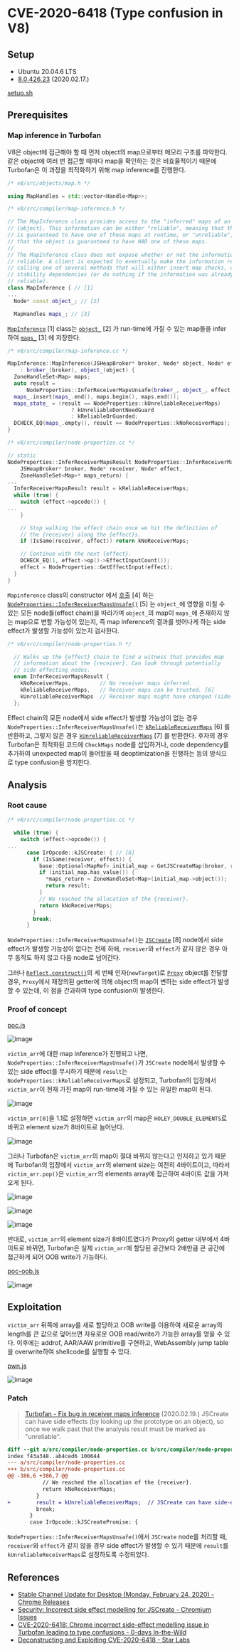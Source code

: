 # CVE-2020-6418 (Type confusion in V8)

## Setup

- Ubuntu 20.04.6 LTS
- [8.0.426.23](https://chromium.googlesource.com/v8/v8.git/+/refs/tags/8.0.426.23) (2020.02.17.)

[setup.sh](./setup.sh)

## Prerequisites

### Map inference in Turbofan

V8은 object에 접근해야 할 때 먼저 object의 map으로부터 메모리 구조를 파악한다. 같은 object에 여러 번 접근할 때마다 map을 확인하는 것은 비효율적이기 때문에 Turbofan은 이 과정을 최적화하기 위해 map inference를 진행한다.

```c++
/* v8/src/objects/map.h */

using MapHandles = std::vector<Handle<Map>>;
```

```c++
/* v8/src/compiler/map-inference.h */

// The MapInference class provides access to the "inferred" maps of an
// {object}. This information can be either "reliable", meaning that the object
// is guaranteed to have one of these maps at runtime, or "unreliable", meaning
// that the object is guaranteed to have HAD one of these maps.
//
// The MapInference class does not expose whether or not the information is
// reliable. A client is expected to eventually make the information reliable by
// calling one of several methods that will either insert map checks, or record
// stability dependencies (or do nothing if the information was already
// reliable).
class MapInference { // [1]
...
  Node* const object_; // [2]

  MapHandles maps_; // [3]
```

[`MapInference`](https://source.chromium.org/chromium/v8/v8/+/refs/tags/8.0.426.23:src/compiler/map-inference.h;l=35) \[1\] class는 [`object_`](https://source.chromium.org/chromium/v8/v8/+/refs/tags/8.0.426.23:src/compiler/map-inference.h;l=83) \[2\] 가 run-time에 가질 수 있는 map들을 infer하여 [`maps_`](https://source.chromium.org/chromium/v8/v8/+/refs/tags/8.0.426.23:src/compiler/map-inference.h;l=85) \[3\] 에 저장한다.

```c++
/* v8/src/compiler/map-inference.cc */

MapInference::MapInference(JSHeapBroker* broker, Node* object, Node* effect)
    : broker_(broker), object_(object) {
  ZoneHandleSet<Map> maps;
  auto result =
      NodeProperties::InferReceiverMapsUnsafe(broker_, object_, effect, &maps); // [4]
  maps_.insert(maps_.end(), maps.begin(), maps.end());
  maps_state_ = (result == NodeProperties::kUnreliableReceiverMaps)
                    ? kUnreliableDontNeedGuard
                    : kReliableOrGuarded;
  DCHECK_EQ(maps_.empty(), result == NodeProperties::kNoReceiverMaps);
}
```

```c++
/* v8/src/compiler/node-properties.cc */

// static
NodeProperties::InferReceiverMapsResult NodeProperties::InferReceiverMapsUnsafe( // [5]
    JSHeapBroker* broker, Node* receiver, Node* effect,
    ZoneHandleSet<Map>* maps_return) {
...
  InferReceiverMapsResult result = kReliableReceiverMaps;
  while (true) {
    switch (effect->opcode()) {
...
    }

    // Stop walking the effect chain once we hit the definition of
    // the {receiver} along the {effect}s.
    if (IsSame(receiver, effect)) return kNoReceiverMaps;

    // Continue with the next {effect}.
    DCHECK_EQ(1, effect->op()->EffectInputCount());
    effect = NodeProperties::GetEffectInput(effect);
  }
}
```

`Mapinference` class의 constructor 에서 [호출](https://source.chromium.org/chromium/v8/v8/+/refs/tags/8.0.426.23:src/compiler/map-inference.cc;l=22) \[4\] 하는 [`NodeProperties::InferReceiverMapsUnsafe()`](https://source.chromium.org/chromium/v8/v8/+/refs/tags/8.0.426.23:src/compiler/node-properties.cc;l=399) \[5\] 는 `object_`에 영향을 미칠 수 있는 모든 node들(effect chain)을 따라가며 `object_`의 map이 `maps_`에 존재하지 않는 map으로 변할 가능성이 있는지, 즉 map inference의 결과를 벗어나게 하는 side effect가 발생할 가능성이 있는지 검사한다.

```c++
/* v8/src/compiler/node-properties.h */

  // Walks up the {effect} chain to find a witness that provides map
  // information about the {receiver}. Can look through potentially
  // side effecting nodes.
  enum InferReceiverMapsResult {
    kNoReceiverMaps,         // No receiver maps inferred.
    kReliableReceiverMaps,   // Receiver maps can be trusted. [6]
    kUnreliableReceiverMaps  // Receiver maps might have changed (side-effect). [7]
  };
```

Effect chain의 모든 node에서 side effect가 발생할 가능성이 없는 경우 `NodeProperties::InferReceiverMapsUnsafe()`는 [`kReliableReceiverMaps`](https://source.chromium.org/chromium/v8/v8/+/refs/tags/8.0.426.23:src/compiler/node-properties.h;l=151) \[6\] 를 반환하고, 그렇지 않은 경우 [`kUnreliableReceiverMaps`](https://source.chromium.org/chromium/v8/v8/+/refs/tags/8.0.426.23:src/compiler/node-properties.h;l=152) \[7\] 를 반환한다. 후자의 경우 Turbofan은 최적화된 코드에 `CheckMaps` node를 삽입하거나, code dependency를 추가하여 unexpected map이 들어왔을 때 deoptimization을 진행하는 등의 방식으로 type confusion을 방지한다.

## Analysis

### Root cause

```c++
/* v8/src/compiler/node-properties.cc */

  while (true) {
    switch (effect->opcode()) {
...
      case IrOpcode::kJSCreate: { // [8]
        if (IsSame(receiver, effect)) {
          base::Optional<MapRef> initial_map = GetJSCreateMap(broker, receiver);
          if (initial_map.has_value()) {
            *maps_return = ZoneHandleSet<Map>(initial_map->object());
            return result;
          }
          // We reached the allocation of the {receiver}.
          return kNoReceiverMaps;
        }
        break;
      }
```

`NodeProperties::InferReceiverMapsUnsafe()`는 [`JSCreate`](https://source.chromium.org/chromium/v8/v8/+/refs/tags/8.0.426.23:src/compiler/node-properties.cc;l=441) \[8\] node에서 side effect가 발생할 가능성이 없다는 전제 하에, `receiver`와 `effect`가 같지 않은 경우 아무 동작도 하지 않고 다음 node로 넘어간다.

그러나 [`Reflect.construct()`](https://developer.mozilla.org/en-US/docs/Web/JavaScript/Reference/Global_Objects/Reflect/construct)의 세 번째 인자(`newTarget`)로 [`Proxy`](https://developer.mozilla.org/en-US/docs/Web/JavaScript/Reference/Global_Objects/Proxy) object를 전달할 경우, `Proxy`에서 재정의된 getter에 의해 object의 map이 변하는 side effect가 발생할 수 있는데, 이 점을 간과하여 type confusion이 발생한다.

### Proof of concept

[poc.js](./poc.js)

![image](https://github.com/user-attachments/assets/3af7210c-3b78-47a4-b170-c27189008e60)

`victim_arr`에 대한 map inference가 진행되고 나면, `NodeProperties::InferReceiverMapsUnsafe()`가 `JSCreate` node에서 발생할 수 있는 side effect를 무시하기 때문에 `result`는 `NodeProperties::kReliableReceiverMaps`로 설정되고, Turbofan의 입장에서 `victim_arr`이 현재 가진 map이 run-time에 가질 수 있는 유일한 map이 된다.

![image](https://github.com/user-attachments/assets/141a70c7-0ccb-4e49-ac9f-3aea10ade284)

`victim_arr[0]`을 1.1로 설정하면 `victim_arr`의 map은 `HOLEY_DOUBLE_ELEMENTS`로 바뀌고 element size가 8바이트로 늘어난다.

![image](https://github.com/user-attachments/assets/7f16c550-2a9e-4784-ba38-a70019d3c660)

그러나 Turbofan은 `victim_arr`의 map이 절대 바뀌지 않는다고 인지하고 있기 때문에 Turbofan의 입장에서 `victim_arr`의 element size는 여전히 4바이트이고, 따라서 `victim_arr.pop()`은 `victim_arr`의 elements array에 접근하여 4바이트 값을 가져오게 된다.

![image](https://github.com/user-attachments/assets/93984744-35a8-40b0-812f-b69ec53cdbc6)

![image](https://github.com/user-attachments/assets/4ec75a38-3646-4cbc-aa7c-cbaf94670739)

![image](https://github.com/user-attachments/assets/3868ce97-f0ed-4104-98ac-6558f5d6f180)

반대로, `victim_arr`의 element size가 8바이트였다가 Proxy의 getter 내부에서 4바이트로 바뀌면, Turbofan은 실제 `victim_arr`에 할당된 공간보다 2배만큼 큰 공간에 접근하게 되어 OOB write가 가능하다.

[poc-oob.js](./poc-oob.js)

![image](https://github.com/user-attachments/assets/b769c8c4-1280-4f7d-8862-f07698d450dc)

## Exploitation

`victim_arr` 뒤쪽에 array를 새로 할당하고 OOB write를 이용하여 새로운 array의 length를 큰 값으로 덮어쓰면 자유로운 OOB read/write가 가능한 array를 얻을 수 있다. 이후에는 addrof, AAR/AAW primitive를 구현하고, WebAssembly jump table을 overwrite하여 shellcode를 실행할 수 있다.

[pwn.js](./pwn.js)

![image](https://github.com/user-attachments/assets/109e0e51-3b00-4db4-a5e8-87a5c017b3c0)

### Patch

> [Turbofan - Fix bug in receiver maps inference](https://chromium.googlesource.com/v8/v8.git/+/fb0a60e15695466621cf65932f9152935d859447) (2020.02.19.)
> JSCreate can have side effects (by looking up the prototype on an object), so once we walk past that the analysis result must be marked as "unreliable".

```diff
diff --git a/src/compiler/node-properties.cc b/src/compiler/node-properties.cc
index f43a348..ab4ced6 100644
--- a/src/compiler/node-properties.cc
+++ b/src/compiler/node-properties.cc
@@ -386,6 +386,7 @@
           // We reached the allocation of the {receiver}.
           return kNoReceiverMaps;
         }
+        result = kUnreliableReceiverMaps;  // JSCreate can have side-effect.
         break;
       }
       case IrOpcode::kJSCreatePromise: {
```

`NodeProperties::InferReceiverMapsUnsafe()`에서 `JSCreate` node를 처리할 때, `receiver`와 `effect`가 같지 않을 경우 side effect가 발생할 수 있기 때문에 `result`를 `kUnreliableReceiverMaps`로 설정하도록 수정되었다.

## References

- [Stable Channel Update for Desktop (Monday, February 24, 2020) - Chrome Releases](https://chromereleases.googleblog.com/2020/02/stable-channel-update-for-desktop_24.html)
- [Security: Incorrect side effect modelling for JSCreate - Chromium Issues](https://issues.chromium.org/issues/40051542)
- [CVE-2020-6418: Chrome incorrect side-effect modelling issue in Turbofan leading to type confusions - 0-days In-the-Wild](https://googleprojectzero.github.io/0days-in-the-wild/0day-RCAs/2020/CVE-2020-6418.html)
- [Deconstructing and Exploiting CVE-2020-6418 - Star Labs](https://starlabs.sg/blog/2022/12-deconstructing-and-exploiting-cve-2020-6418/)

